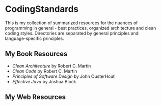 # CodingStandards

This is my collection of summarized resources for the nuances of programming in general - best practices, organized architecture and clean coding styles. Directories are separated by general principles and language-specific principles.

## My Book Resources

- *Clean Architecture* by Robert C. Martin
- *Clean Code* by Robert C. Martin
- *Principles of Software Design* by John OusterHout
- *Effective Java* by Joshua Block

## My Web Resources
